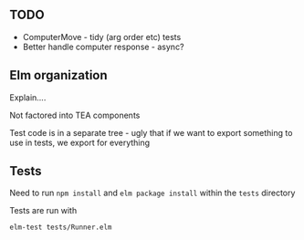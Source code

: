 ## TODO

* ComputerMove - tidy (arg order etc) tests
* Better handle computer response - async?


## Elm organization

Explain....

Not factored into TEA components

Test code is in a separate tree - ugly that if we want to export something to use in tests, we export for everything


## Tests

Need to run `npm install` and `elm package install` within the `tests` directory

Tests are run with

```
elm-test tests/Runner.elm
```
